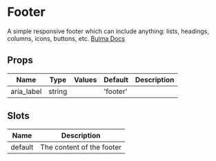 # Footer

A simple responsive footer which can include anything: lists, headings, columns, icons, buttons, etc.
[Bulma Docs](https://bulma.io/documentation/layout/footer/)
## Props

| Name    | Type | Values | Default | Description |
| -------- | ------- | -------- | ------- | ------- |
| aria_label | string || 'footer' | |
## Slots

| Name    | Description |
| ------- | ------- |
| default|The content of the footer|
